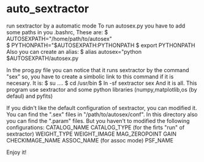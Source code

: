 # auto_sextractor
run sextractor by a automatic mode
To run autosex.py you have to add some paths in you .bashrc, These are:
$ AUTOSEXPATH="/home/path/to/autosex"  
$ PYTHONPATH="$AUTOSEXPATH:PYTHONPATH
$ export PYTHONPATH
Also you can create an alias:
$ alias autosex="python $AUTOSEXPATH/autosex.py

In the prog.py file you can notice that it runs sextractor by the command "sex" so, you have to create a simbolic link to this
command if it is necesary. It is:
$ su ....
$ cd /usr/bin
$ ln -sf sextractor sex
And it is all.
This program use sextractor and some python libraries (numpy,matplotlib,os (by defaul) and pyfits)

If you didn't like the default configuration of sextractor, you can modified it. You can find the ".sex" files in 
"/path/to/autosex/conf". In this directory also you can find the ".param" files. But you haven't to modified the following
configurations:
CATALOG_NAME
CATALOG_TYPE (for the firts "run" of sextractor)
WEIGHT_TYPE
WEIGHT_IMAGE
MAG_ZEROPOINT
GAIN
CHECKIMAGE_NAME
ASSOC_NAME (for assoc mode)
PSF_NAME

Enjoy it!
